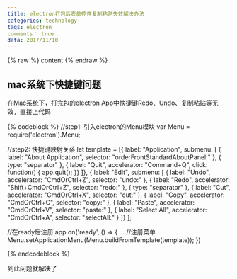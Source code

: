 ```yaml
---
title: electron打包后表单控件复制粘贴失效解决办法
categories: technology
tags: electron
comments： true
data: 2017/11/10
---
```

{% raw %}
content
{% endraw %}
## mac系统下快捷键问题

在Mac系统下，打完包的electron App中快捷键Redo、Undo、复制粘贴等无效，直接上代码

{% codeblock %}
   //step1: 引入electron的Menu模块
   var Menu = require('electron').Menu;

   //step2: 快捷键映射关系
   let template = [{
       label: "Application",
       submenu: [
           { label: "About Application", selector: "orderFrontStandardAboutPanel:" },
           { type: "separator" },
           { label: "Quit", accelerator: "Command+Q", click: function() { app.quit(); }}
       ]}, {
       label: "Edit",
       submenu: [
           { label: "Undo", accelerator: "CmdOrCtrl+Z", selector: "undo:" },
           { label: "Redo", accelerator: "Shift+CmdOrCtrl+Z", selector: "redo:" },
           { type: "separator" },
           { label: "Cut", accelerator: "CmdOrCtrl+X", selector: "cut:" },
           { label: "Copy", accelerator: "CmdOrCtrl+C", selector: "copy:" },
           { label: "Paste", accelerator: "CmdOrCtrl+V", selector: "paste:" },
           { label: "Select All", accelerator: "CmdOrCtrl+A", selector: "selectAll:" }
       ]}
   ];

   //在ready后注册
   app.on('ready', () => {
     ...
     //注册菜单
     Menu.setApplicationMenu(Menu.buildFromTemplate(template));
   })

{% endcodeblock %}

到此问题就解决了
